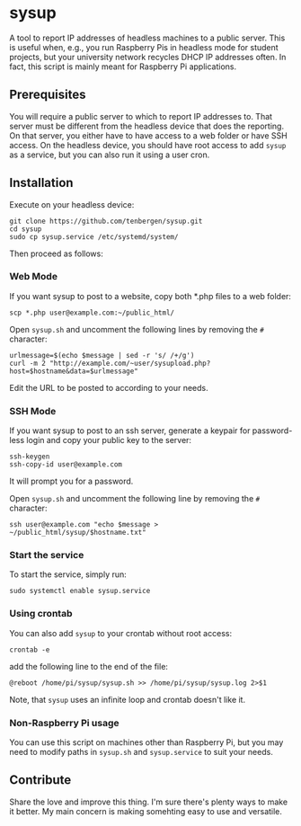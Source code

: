 # sysup
A tool to report IP addresses of headless machines to a public server. This is useful when, e.g., you run Raspberry Pis in headless mode for student projects, but your university network recycles DHCP IP addresses often. In fact, this script is mainly meant for Raspberry Pi applications.

## Prerequisites
You will require a public server to which to report IP addresses to. That server must be different from the headless device that does the reporting.
On that server, you either have to have access to a web folder or have SSH access. On the headless device, you should have root access to add `sysup` as a service, but you can also run it using a user cron.

## Installation

Execute on your headless device:
```
git clone https://github.com/tenbergen/sysup.git
cd sysup
sudo cp sysup.service /etc/systemd/system/
```

Then proceed as follows:

### Web Mode
If you want sysup to post to a website, copy both *.php files to a web folder:
```
scp *.php user@example.com:~/public_html/
```

Open `sysup.sh` and uncomment the following lines by removing the `#` character:
```
urlmessage=$(echo $message | sed -r 's/ /+/g')
curl -m 2 "http://example.com/~user/sysupload.php?host=$hostname&data=$urlmessage"
```
Edit the URL to be posted to according to your needs.

### SSH Mode
If you want sysup to post to an ssh server, generate a keypair for password-less login and copy your public key to the server:
```
ssh-keygen
ssh-copy-id user@example.com
```
It will prompt you for a password.

Open `sysup.sh` and uncomment the following line by removing the `#` character:
```
ssh user@example.com "echo $message > ~/public_html/sysup/$hostname.txt"
```

### Start the service
To start the service, simply run:
```
sudo systemctl enable sysup.service
```

### Using crontab
You can also add `sysup` to your crontab without root access:
```
crontab -e
```
add the following line to the end of the file:
```
@reboot /home/pi/sysup/sysup.sh >> /home/pi/sysup/sysup.log 2>$1
```
Note, that `sysup` uses an infinite loop and crontab doesn't like it.

### Non-Raspberry Pi usage
You can use this script on machines other than Raspberry Pi, but you may need to modify paths in `sysup.sh` and `sysup.service` to suit your needs.

## Contribute
Share the love and improve this thing. I'm sure there's plenty ways to make it better. My main concern is making somehting easy to use and versatile.
